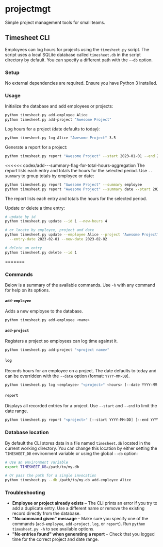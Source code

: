 # projectmgt

Simple project management tools for small teams.

## Timesheet CLI

Employees can log hours for projects using the `timesheet.py` script. The
script uses a local SQLite database called `timesheet.db` in the script
directory by default. You can specify a different path with the `--db`
option.

### Setup

No external dependencies are required. Ensure you have Python 3 installed.

### Usage

Initialize the database and add employees or projects:

```bash
python timesheet.py add-employee Alice
python timesheet.py add-project "Awesome Project"
```

Log hours for a project (date defaults to today):

```bash
python timesheet.py log Alice "Awesome Project" 3.5
```

Generate a report for a project:

```bash
python timesheet.py report "Awesome Project" --start 2023-01-01 --end 2023-01-31
```

<<<<<< codex/add---summary-flag-for-total-hours-aggregation
The report lists each entry and totals the hours for the selected period. Use
`--summary` to group totals by employee or date:

```bash
python timesheet.py report "Awesome Project" --summary employee
python timesheet.py report "Awesome Project" --summary date --start 2023-01-01 --end 2023-01-31
```
The report lists each entry and totals the hours for the selected period.

Update or delete a time entry:

```bash
# update by id
python timesheet.py update --id 1 --new-hours 4

# or locate by employee, project and date
python timesheet.py update --employee Alice --project "Awesome Project" \
  --entry-date 2023-02-01 --new-date 2023-02-02

# delete an entry
python timesheet.py delete --id 1
```
=======
### Commands

Below is a summary of the available commands. Use `-h` with any command for
help on its options.

#### `add-employee`

Adds a new employee to the database.

```bash
python timesheet.py add-employee <name>
```

#### `add-project`

Registers a project so employees can log time against it.

```bash
python timesheet.py add-project "<project name>"
```

#### `log`

Records hours for an employee on a project. The date defaults to today and can
be overridden with the `--date` option (format: `YYYY-MM-DD`).

```bash
python timesheet.py log <employee> "<project>" <hours> [--date YYYY-MM-DD]
```

#### `report`

Displays all recorded entries for a project. Use `--start` and `--end` to limit
the date range.

```bash
python timesheet.py report "<project>" [--start YYYY-MM-DD] [--end YYYY-MM-DD]
```

### Database location

By default the CLI stores data in a file named `timesheet.db` located in the
current working directory. You can change this location by either setting the
`TIMESHEET_DB` environment variable or using the global `--db` option:

```bash
# Use an environment variable
export TIMESHEET_DB=/path/to/my.db

# Or pass the path for a single invocation
python timesheet.py --db /path/to/my.db add-employee Alice
```

### Troubleshooting

* **Employee or project already exists** – The CLI prints an error if you try to
  add a duplicate entry. Use a different name or remove the existing record
  directly from the database.
* **"No command given" message** – Make sure you specify one of the commands
  (`add-employee`, `add-project`, `log`, or `report`). Run `python timesheet.py
  -h` to see available options.
* **"No entries found" when generating a report** – Check that you logged time
  for the correct project and date range.

